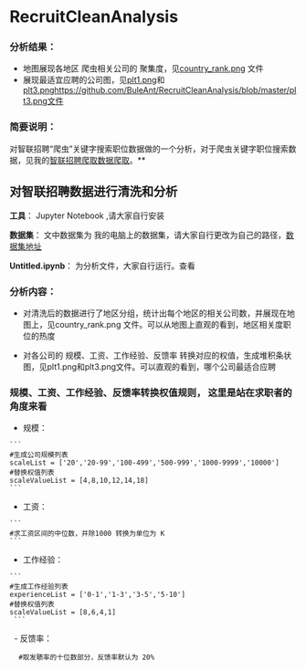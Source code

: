 # RecruitCleanAnalysis

### 分析结果：
 - 地图展现各地区 爬虫相关公司的 聚集度，见[country_rank.png](https://github.com/BuleAnt/RecruitCleanAnalysis/blob/master/country_rank.png) 文件
 - 展现最适宜应聘的公司图，见[plt1.png](https://github.com/BuleAnt/RecruitCleanAnalysis/blob/master/plt1.png)和[plt3.png]()https://github.com/BuleAnt/RecruitCleanAnalysis/blob/master/plt3.png文件

### 简要说明：
 对智联招聘“爬虫”关键字搜索职位数据做的一个分析，对于爬虫关键字职位搜索数据，见我的[智联招聘爬取数据爬取](https://github.com/BuleAnt/RecruitScrapy)。**

## 对智联招聘数据进行清洗和分析

**工具**：  Jupyter Notebook ,请大家自行安装


**数据集**： 文中数据集为 我的电脑上的数据集，请大家自行更改为自己的路径，[数据集地址](https://github.com/BuleAnt/RecruitScrapy/blob/master/RecruitScrapy/data/getRecruitList.csv)


**Untitled.ipynb**： 为分析文件，大家自行运行。查看

### 分析内容：
  
  - 对清洗后的数据进行了地区分组，统计出每个地区的相关公司数，并展现在地图上，见country_rank.png 文件。可以从地图上直观的看到，地区相关度职位的热度

  - 对各公司的 规模、工资、工作经验、反馈率 转换对应的权值，生成堆积条状图，见plt1.png和plt3.png文件。可以直观的看到，哪个公司最适合应聘
  
### 规模、工资、工作经验、反馈率转换权值规则， 这里是站在求职者的角度来看
   - 规模：
   
    ```
    #生成公司规模列表
    scaleList = ['20','20-99','100-499','500-999','1000-9999','10000']
    #替换权值列表
    scaleValueList = [4,8,10,12,14,18]
    ```
   
   
   - 工资：
   
    ```
    #求工资区间的中位数，并除1000 转换为单位为 K
    ```
   
   
   - 工作经验： 
   
    ```
    #生成工作经验列表
    experienceList = ['0-1','1-3','3-5','5-10']
    #替换权值列表
    scaleValueList = [8,6,4,1]
     ```
    
   - 反馈率： 
   
     ```
     #取发聩率的十位数部分，反馈率默认为 20%
     ```
    
